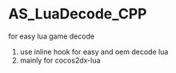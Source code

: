 # AS_LuaDecode_CPP
for easy lua game decode
1. use inline hook for easy and oem decode lua
2. mainly for cocos2dx-lua
